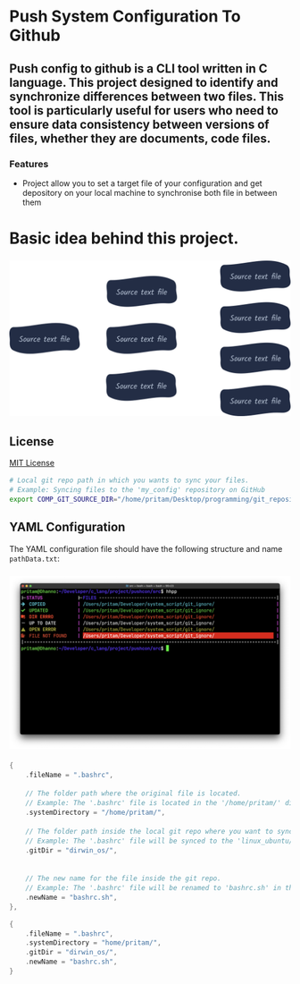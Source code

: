 <h1>
	Push System Configuration To Github
</h1>

<h2>
	Push config to github is a CLI tool written in C language. This project designed to identify and synchronize
	differences between two files. This tool is particularly useful for users who need to ensure data consistency
	between versions of files, whether they are documents, code files.
</h2>

<h3>
	Features
</h3>

<ul>
	<li>
		Project allow you to set a target file of your configuration and get depository on your local machine to
		synchronise both file in between them
	</li>
</ul>

<h1>
	Basic idea behind this project.
</h1>

<h3 align="center">
	<a href="">
		<img src="./img/idea_diagram.svg" alt="Diagram">
	</a>
</h3>

<h2>License</h2>
<a href="./LICENSE">MIT License</a>


``` sh
# Local git repo path in which you wants to sync your files.
# Example: Syncing files to the 'my_config' repository on GitHub
export COMP_GIT_SOURCE_DIR="/home/pritam/Desktop/programming/git_repositories/my_config/"
```

<h2>
	YAML Configuration
</h2>

The YAML configuration file should have the following structure and name `pathData.txt`:

<h3 align="center">
	<a href="">
		<img src="./img/sample_log.png" alt="Diagram">
	</a>
</h3>

``` c
{
	.fileName = ".bashrc",

	// The folder path where the original file is located.
	// Example: The '.bashrc' file is located in the '/home/pritam/' directory.
	.systemDirectory = "/home/pritam/",

	// The folder path inside the local git repo where you want to sync the file.
	// Example: The '.bashrc' file will be synced to the 'linux_ubuntu/' folder.
	.gitDir = "dirwin_os/",


	// The new name for the file inside the git repo.
	// Example: The '.bashrc' file will be renamed to 'bashrc.sh' in the git repo.
	.newName = "bashrc.sh",
},
```

``` c
{
	.fileName = ".bashrc",
	.systemDirectory = "home/pritam/",
	.gitDir = "dirwin_os/",
	.newName = "bashrc.sh",
}
```
